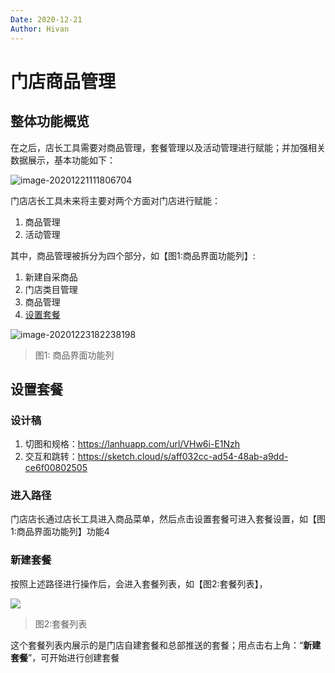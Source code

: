 ```yaml
---
Date: 2020-12-21
Author: Hivan
---
```




# 门店商品管理



## 整体功能概览

在之后，店长工具需要对商品管理，套餐管理以及活动管理进行赋能；并加强相关数据展示，基本功能如下：

![image-20201221111806704](http://qiniu.hivan.me/picGo/20201221111806.png)



门店店长工具未来将主要对两个方面对门店进行赋能：

1. 商品管理
2. 活动管理



其中，商品管理被拆分为四个部分，如【图1:商品界面功能列】:

1. 新建自采商品
2. 门店类目管理
3. 商品管理
4. [设置套餐](#设置套餐)



![image-20201223182238198](http://qiniu.hivan.me/picGo/20201223182239.png)

> 图1: 商品界面功能列



## 设置套餐

### 设计稿

1. 切图和规格：https://lanhuapp.com/url/VHw6i-E1Nzh
2. 交互和跳转：https://sketch.cloud/s/aff032cc-ad54-48ab-a9dd-ce6f00802505

### 进入路径

门店店长通过店长工具进入商品菜单，然后点击设置套餐可进入套餐设置，如【图1:商品界面功能列】功能4

### 新建套餐

按照上述路径进行操作后，会进入套餐列表，如【图2:套餐列表】，



![](http://qiniu.hivan.me/picGo/20201223183820.png)



> 图2:套餐列表

这个套餐列表内展示的是门店自建套餐和总部推送的套餐；用点击右上角：“**新建套餐**”，可开始进行创建套餐

